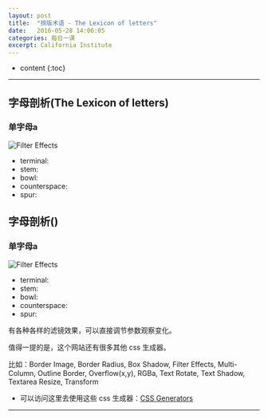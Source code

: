 ```yaml
---
layout: post
title:  "排版术语 - The Lexicon of letters"
date:   2016-05-28 14:06:05
categories: 每日一课
excerpt: California Institute
---
```


* content
{:toc}

---

## 字母剖析(The Lexicon of letters)

### 单字母a

![Filter Effects](http://o7y3ots7t.bkt.clouddn.com/2016%2F05%2F29%2Fletterforms.png)
* terminal:
* stem:
* bowl:
* counterspace:
* spur:

## 字母剖析()

### 单字母a

![Filter Effects](http://o7y3ots7t.bkt.clouddn.com/2016%2F05%2F29%2Fletterforms.png)
* terminal:
* stem:
* bowl:
* counterspace:
* spur:

有各种各样的滤镜效果，可以直接调节参数观察变化。

值得一提的是，这个网站还有很多其他 css 生成器。

比如：Border Image, Border Radius, Box Shadow, Filter Effects, Multi-Column, Outline Border, Overflow(x,y), RGBa, Text Rotate, Text Shadow, Textarea Resize, Transform

* 可以访问这里去使用这些 css 生成器：[CSS Generators](http://www.cssreflex.com/css-generators/)

---
